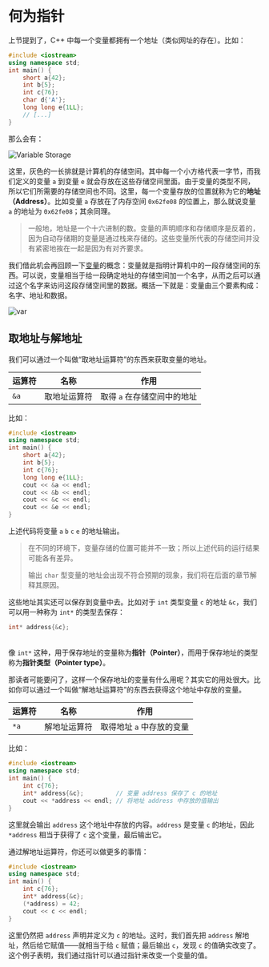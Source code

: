 # 何为指针

上节提到了，C++ 中每一个变量都拥有一个地址（类似网址的存在）。比如：
```cpp
#include <iostream>
using namespace std;
int main() {
    short a{42};
    int b{5};
    int c{76};
    char d{'A'};
    long long e{1LL};
    // [...]
}
```
那么会有：

![Variable Storage](https://s1.ax1x.com/2020/08/11/aOW1oD.png)

这里，灰色的一长排就是计算机的存储空间。其中每一个小方格代表一字节，而我们定义的变量 `a` 到变量 `e` 就会存放在这些存储空间里面。由于变量的类型不同，所以它们所需要的存储空间也不同。这里，每一个变量存放的位置就称为它的**地址（Address）**。比如变量 `a` 存放在了内存空间 `0x62fe08` 的位置上，那么就说变量 `a` 的地址为 `0x62fe08`；其余同理。

> 一般地，地址是一个十六进制的数。变量的声明顺序和存储顺序是反着的，因为自动存储期的变量是通过栈来存储的。这些变量所代表的存储空间并没有紧密地挨在一起是因为有对齐要求。

我们借此机会再回顾一下[变量](/ch02/part1/README.md#idx_变量)的概念：变量就是指明计算机中的一段存储空间的东西。可以说，变量相当于给一段确定地址的存储空间加一个名字，从而之后可以通过这个名字来访问这段存储空间里的数据。概括一下就是：变量由三个要素构成：名字、地址和数据。

![var](https://s1.ax1x.com/2020/08/12/avdFQU.png)

## 取地址与解地址

我们可以通过一个叫做“取地址运算符”的东西来获取变量的地址。

| 运算符 | 名称         | 作用                        |
| ------ | ------------ | --------------------------- |
| `&a`   | 取地址运算符 | 取得 `a` 在存储空间中的地址 |

比如：
```CPP
#include <iostream>
using namespace std;
int main() {
    short a{42};
    int b{5};
    int c{76};
    long long e{1LL};
    cout << &a << endl;    
    cout << &b << endl;
    cout << &c << endl;
    cout << &e << endl;    
}
```
上述代码将变量 `a` `b` `c` `e` 的地址输出。

> 在不同的环境下，变量存储的位置可能并不一致；所以上述代码的运行结果可能各有差异。
>
> 输出 `char` 型变量的地址会出现不符合预期的现象，我们将在后面的章节解释其原因。

这些地址其实还可以保存到变量中去。比如对于 `int` 类型变量 `c` 的地址 `&c`，我们可以用一种称为 `int*` 的类型去保存：
```cpp
int* address{&c};
```

<h6 id="idx_指针"></h6>
<h6 id="idx_指针类型"></h6>

像 `int*` 这种，用于保存地址的变量称为**指针（Pointer）**，而用于保存地址的类型称为**指针类型（Pointer type）**。

那读者可能要问了，这样一个保存地址的变量有什么用呢？其实它的用处很大。比如你可以通过一个叫做“解地址运算符”的东西去获得这个地址中存放的变量。

| 运算符 | 名称         | 作用                      |
| ------ | ------------ | ------------------------- |
| `*a`   | 解地址运算符 | 取得地址 `a` 中存放的变量 |

比如：

```CPP
#include <iostream>
using namespace std;
int main() {
    int c{76};
    int* address{&c};         // 变量 address 保存了 c 的地址
    cout << *address << endl; // 将地址 address 中存放的值输出
}
```
这里就会输出 `address` 这个地址中存放的内容。`address` 是变量 `c` 的地址，因此 `*address` 相当于获得了 `c` 这个变量，最后输出它。

通过解地址运算符，你还可以做更多的事情：
```CPP
#include <iostream>
using namespace std;
int main() {
    int c{76};
    int* address{&c};
    (*address) = 42;
    cout << c << endl;
}
```
这里仍然把 `address` 声明并定义为 `c` 的地址。这时，我们首先把 `address` 解地址，然后给它赋值——就相当于给 `c` 赋值；最后输出 `c`，发现 `c` 的值确实改变了。这个例子表明，我们通过指针可以通过指针来改变一个变量的值。